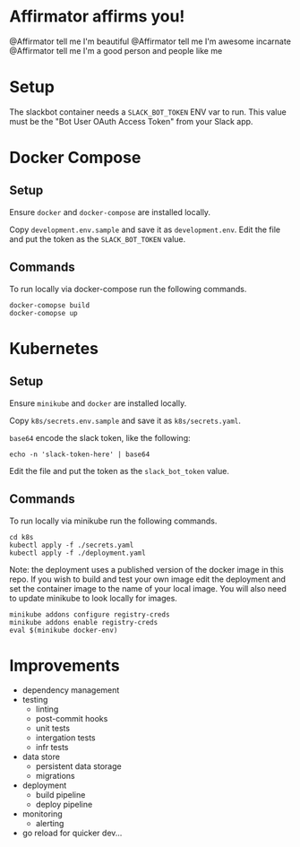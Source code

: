 # Affirmator affirms you!

@Affirmator tell me I'm beautiful
@Affirmator tell me I'm awesome incarnate
@Affirmator tell me I'm a good person and people like me

# Setup

The slackbot container needs a `SLACK_BOT_TOKEN` ENV var to run. This value must be the "Bot User OAuth Access Token" from your Slack app.

# Docker Compose

## Setup

Ensure `docker` and `docker-compose` are installed locally.

Copy `development.env.sample` and save it as `development.env`. Edit the file and put the token as the `SLACK_BOT_TOKEN` value.

## Commands

To run locally via docker-compose run the following commands.

```
docker-comopse build
docker-comopse up
```

# Kubernetes

## Setup

Ensure `minikube` and `docker` are installed locally.

Copy `k8s/secrets.env.sample` and save it as `k8s/secrets.yaml`.

`base64` encode the slack token, like the following:

```
echo -n 'slack-token-here' | base64
```

Edit the file and put the token as the `slack_bot_token` value.

## Commands

To run locally via minikube run the following commands.

```
cd k8s
kubectl apply -f ./secrets.yaml
kubectl apply -f ./deployment.yaml
```

Note: the deployment uses a published version of the docker image in this repo. If you wish to build and test your own image edit the deployment and set the container image to the name of your local image. You will also need to update minikube to look locally for images.

```
minikube addons configure registry-creds
minikube addons enable registry-creds
eval $(minikube docker-env)
```

# Improvements

- dependency management
- testing
  - linting
  - post-commit hooks
  - unit tests
  - intergation tests
  - infr tests
- data store
  - persistent data storage
  - migrations
- deployment
  - build pipeline
  - deploy pipeline
- monitoring
  - alerting
- go reload for quicker dev...

